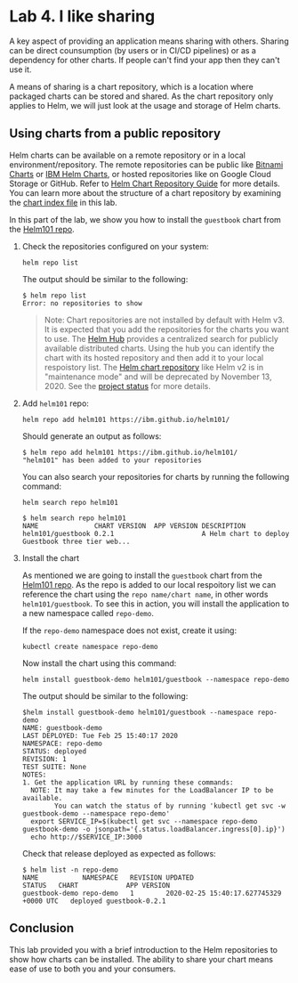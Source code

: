 # Lab 4. I like sharing

A key aspect of providing an application means sharing with others. Sharing can be direct counsumption (by users or in CI/CD pipelines) or as a dependency for other charts. If people can't find your app then they can't use it.

A means of sharing is a chart repository, which is a location where packaged charts can be stored and shared. As the chart repository only applies to Helm, we will just look at the usage and storage of Helm charts.

## Using charts from a public repository

Helm charts can be available on a remote repository or in a local environment/repository. The remote repositories can be public like [Bitnami Charts](https://github.com/bitnami/charts) or [IBM Helm Charts](https://github.com/IBM/charts), or hosted repositories like on Google Cloud Storage or GitHub. Refer to [Helm Chart Repository Guide](https://helm.sh/docs/topics/chart_repository/) for more details. You can learn more about the structure of a chart repository by examining the [chart index file](../../index.yaml) in this lab.

In this part of the lab, we show you how to install the `guestbook` chart from the [Helm101 repo](https://ibm.github.io/helm101/).

1. Check the repositories configured on your system:

   ```console
   helm repo list
   ```

   The output should be similar to the following:

   ```console
   $ helm repo list
   Error: no repositories to show
   ```

   > Note: Chart repositories are not installed by default with Helm v3. It is expected that you add the repositories for the charts you want to use. The [Helm Hub](https://hub.helm.sh) provides a centralized search for publicly available distributed charts. Using the hub you can identify the chart with its hosted repository and then add it to your local respoistory list. The [Helm chart repository](https://github.com/helm/charts) like Helm v2 is in "maintenance mode" and will be deprecated by November 13, 2020. See the [project status](https://github.com/helm/charts#status-of-the-project) for more details.

1. Add `helm101` repo:

   ```console
   helm repo add helm101 https://ibm.github.io/helm101/
   ```

   Should generate an output as follows:

   ```console
   $ helm repo add helm101 https://ibm.github.io/helm101/
   "helm101" has been added to your repositories
   ```

   You can also search your repositories for charts by running the following command:

   ```console
   helm search repo helm101
   ```

   ```console
   $ helm search repo helm101
   NAME              CHART VERSION  APP VERSION DESCRIPTION
   helm101/guestbook 0.2.1                      A Helm chart to deploy Guestbook three tier web...
   ```

1. Install the chart

   As mentioned we are going to install the `guestbook` chart from the [Helm101 repo](https://ibm.github.io/helm101/). As the repo is added to our local respoitory list we can reference the chart using the `repo name/chart name`, in other words `helm101/guestbook`. To see this in action, you will install the application to a new namespace called `repo-demo`.

   If the `repo-demo` namespace does not exist, create it using:

   ```console
   kubectl create namespace repo-demo
   ```

   Now install the chart using this command:

   ```console
   helm install guestbook-demo helm101/guestbook --namespace repo-demo
   ```

   The output should be similar to the following:

   ```console
   $helm install guestbook-demo helm101/guestbook --namespace repo-demo
   NAME: guestbook-demo
   LAST DEPLOYED: Tue Feb 25 15:40:17 2020
   NAMESPACE: repo-demo
   STATUS: deployed
   REVISION: 1
   TEST SUITE: None
   NOTES:
   1. Get the application URL by running these commands:
     NOTE: It may take a few minutes for the LoadBalancer IP to be available.
           You can watch the status of by running 'kubectl get svc -w guestbook-demo --namespace repo-demo'
     export SERVICE_IP=$(kubectl get svc --namespace repo-demo guestbook-demo -o jsonpath='{.status.loadBalancer.ingress[0].ip}')
     echo http://$SERVICE_IP:3000
   ```

   Check that release deployed as expected as follows:

   ```console
   $ helm list -n repo-demo
   NAME           NAMESPACE   REVISION UPDATED                                   STATUS   CHART            APP VERSION
   guestbook-demo repo-demo   1        2020-02-25 15:40:17.627745329 +0000 UTC   deployed guestbook-0.2.1
   ```

## Conclusion

This lab provided you with a brief introduction to the Helm repositories to show how charts can be installed. The ability to share your chart means ease of use to both you and your consumers.
